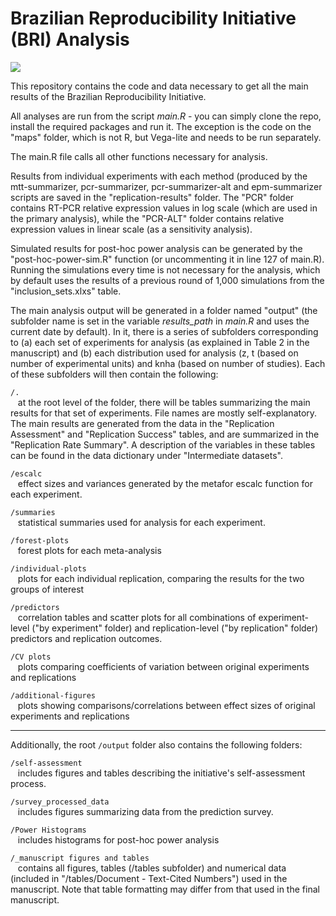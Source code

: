 # Brazilian Reproducibility Initiative (BRI) Analysis
[![](<https://img.shields.io/badge/Dataverse DOI-10.7910/DVN/ZJRDIV-orange>)](https://dataverse.harvard.edu/dataset.xhtml?persistentId=doi:10.7910/DVN/ZJRDIV)

This repository contains the code and data necessary to get all the main results of the Brazilian Reproducibility Initiative.

All analyses are run from the script *main.R* - you can simply clone the repo, install the required packages and run it. The exception is the code on the "maps" folder, which is not R, but Vega-lite and needs to be run separately. 

The main.R file calls all other functions necessary for analysis.

Results from individual experiments with each method (produced by the mtt-summarizer, pcr-summarizer, pcr-summarizer-alt and epm-summarizer scripts are saved in the "replication-results" folder. The "PCR" folder contains RT-PCR relative expression values in log scale (which are used in the primary analysis), while the "PCR-ALT" folder contains relative expression values in linear scale (as a sensitivity analysis).

Simulated results for post-hoc power analysis can be generated by the "post-hoc-power-sim.R" function (or uncommenting it in line 127 of main.R). Running the simulations every time is not necessary for the analysis, which by default uses the results of a previous round of 1,000 simulations from the "inclusion_sets.xlxs" table.

The main analysis output will be generated in a folder named "output" (the subfolder name is set in the variable *results_path* in *main.R* and uses the current date by default). In it, there is a series of subfolders corresponding to (a) each set of experiments for analysis (as explained in Table 2 in the manuscript) and (b) each distribution used for analysis (z, t (based on number of experimental units) and knha (based on number of studies). Each of these subfolders will then contain the following:

`/.`  
&nbsp;&nbsp;&nbsp;at the root level of the folder, there will be tables summarizing the main results for that set of experiments. File names are mostly self-explanatory. The main results are generated from the data in the "Replication Assessment" and "Replication Success" tables, and are summarized in the "Replication Rate Summary". A description of the variables in these tables can be found in the data dictionary under "Intermediate datasets".

`/escalc`   
&nbsp;&nbsp;&nbsp;effect sizes and variances generated by the metafor escalc function for each experiment. 

`/summaries`  
&nbsp;&nbsp;&nbsp;statistical summaries used for analysis for each experiment.

`/forest-plots`  
&nbsp;&nbsp;&nbsp;forest plots for each meta-analysis

`/individual-plots`  
&nbsp;&nbsp;&nbsp;plots for each individual replication, comparing the results for the two groups of interest

`/predictors`  
&nbsp;&nbsp;&nbsp;correlation tables and scatter plots for all combinations of experiment-level ("by experiment" folder) and replication-level ("by replication" folder) predictors and replication outcomes.

`/CV plots`  
&nbsp;&nbsp;&nbsp;plots comparing coefficients of variation between original experiments and replications

`/additional-figures`  
&nbsp;&nbsp;&nbsp;plots showing comparisons/correlations between effect sizes of original experiments and replications

- - -

Additionally, the root `/output` folder also contains the following folders:

`/self-assessment`  
&nbsp;&nbsp;&nbsp;includes figures and tables describing the initiative's self-assessment process.

`/survey_processed_data`  
&nbsp;&nbsp;&nbsp;includes figures summarizing data from the prediction survey. 

`/Power Histograms`  
&nbsp;&nbsp;&nbsp;includes histograms for post-hoc power analysis 

`/_manuscript figures and tables`  
&nbsp;&nbsp;&nbsp;contains all figures, tables (/tables subfolder) and numerical data (included in "/tables/Document - Text-Cited Numbers") used in the manuscript. Note that table formatting may differ from that used in the final manuscript.
